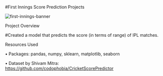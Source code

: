 #First Innings Score Prediction Projects

![first-innings-banner](https://user-images.githubusercontent.com/58104706/93117836-09275780-f6dd-11ea-841b-0b030904e488.png)



Project Overview


#Created a model that predicts the score (in terms of range) of IPL matches.


Resources Used

• Packages: pandas, numpy, sklearn, matplotlib, seaborn

• Dataset by Shivam Mitra: https://github.com/codophobia/CricketScorePredictor


